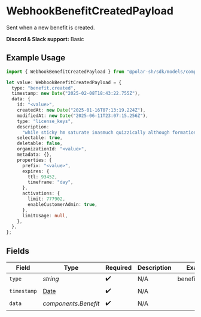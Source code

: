 # WebhookBenefitCreatedPayload

Sent when a new benefit is created.

**Discord & Slack support:** Basic

## Example Usage

```typescript
import { WebhookBenefitCreatedPayload } from "@polar-sh/sdk/models/components/webhookbenefitcreatedpayload.js";

let value: WebhookBenefitCreatedPayload = {
  type: "benefit.created",
  timestamp: new Date("2025-02-08T18:43:22.755Z"),
  data: {
    id: "<value>",
    createdAt: new Date("2025-01-16T07:13:19.224Z"),
    modifiedAt: new Date("2025-06-11T23:07:15.256Z"),
    type: "license_keys",
    description:
      "while sticky hm saturate inasmuch quizzically although formation helpful",
    selectable: true,
    deletable: false,
    organizationId: "<value>",
    metadata: {},
    properties: {
      prefix: "<value>",
      expires: {
        ttl: 93452,
        timeframe: "day",
      },
      activations: {
        limit: 777902,
        enableCustomerAdmin: true,
      },
      limitUsage: null,
    },
  },
};
```

## Fields

| Field                                                                                         | Type                                                                                          | Required                                                                                      | Description                                                                                   | Example                                                                                       |
| --------------------------------------------------------------------------------------------- | --------------------------------------------------------------------------------------------- | --------------------------------------------------------------------------------------------- | --------------------------------------------------------------------------------------------- | --------------------------------------------------------------------------------------------- |
| `type`                                                                                        | *string*                                                                                      | :heavy_check_mark:                                                                            | N/A                                                                                           | benefit.created                                                                               |
| `timestamp`                                                                                   | [Date](https://developer.mozilla.org/en-US/docs/Web/JavaScript/Reference/Global_Objects/Date) | :heavy_check_mark:                                                                            | N/A                                                                                           |                                                                                               |
| `data`                                                                                        | *components.Benefit*                                                                          | :heavy_check_mark:                                                                            | N/A                                                                                           |                                                                                               |